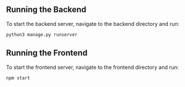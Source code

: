 ## Running the Backend
To start the backend server, navigate to the backend directory and run:

```sh
python3 manage.py runserver
```

## Running the Frontend
To start the frontend server, navigate to the frontend directory and run:

```sh
npm start
```
